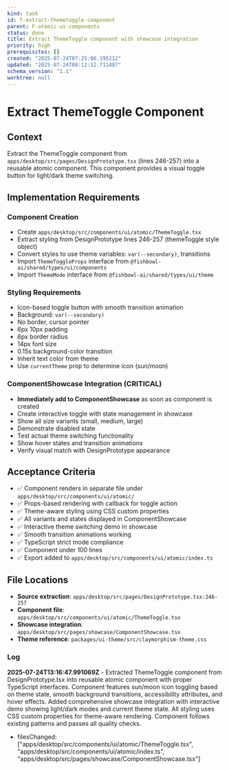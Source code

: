 ```yaml
---
kind: task
id: T-extract-themetoggle-component
parent: F-atomic-ui-components
status: done
title: Extract ThemeToggle component with showcase integration
priority: high
prerequisites: []
created: "2025-07-24T07:25:06.195212"
updated: "2025-07-24T08:12:12.711487"
schema_version: "1.1"
worktree: null
---
```


# Extract ThemeToggle Component

## Context

Extract the ThemeToggle component from `apps/desktop/src/pages/DesignPrototype.tsx` (lines 246-257) into a reusable atomic component. This component provides a visual toggle button for light/dark theme switching.

## Implementation Requirements

### Component Creation

- Create `apps/desktop/src/components/ui/atomic/ThemeToggle.tsx`
- Extract styling from DesignPrototype lines 246-257 (themeToggle style object)
- Convert styles to use theme variables: `var(--secondary)`, transitions
- Import `ThemeToggleProps` interface from `@fishbowl-ai/shared/types/ui/components`
- Import `ThemeMode` interface from `@fishbowl-ai/shared/types/ui/theme`

### Styling Requirements

- Icon-based toggle button with smooth transition animation
- Background: `var(--secondary)`
- No border, cursor pointer
- 6px 10px padding
- 6px border radius
- 14px font size
- 0.15s background-color transition
- Inherit text color from theme
- Use `currentTheme` prop to determine icon (sun/moon)

### ComponentShowcase Integration (CRITICAL)

- **Immediately add to ComponentShowcase** as soon as component is created
- Create interactive toggle with state management in showcase
- Show all size variants (small, medium, large)
- Demonstrate disabled state
- Test actual theme switching functionality
- Show hover states and transition animations
- Verify visual match with DesignPrototype appearance

## Acceptance Criteria

- ✅ Component renders in separate file under `apps/desktop/src/components/ui/atomic/`
- ✅ Props-based rendering with callback for toggle action
- ✅ Theme-aware styling using CSS custom properties
- ✅ All variants and states displayed in ComponentShowcase
- ✅ Interactive theme switching demo in showcase
- ✅ Smooth transition animations working
- ✅ TypeScript strict mode compliance
- ✅ Component under 100 lines
- ✅ Export added to `apps/desktop/src/components/ui/atomic/index.ts`

## File Locations

- **Source extraction**: `apps/desktop/src/pages/DesignPrototype.tsx:246-257`
- **Component file**: `apps/desktop/src/components/ui/atomic/ThemeToggle.tsx`
- **Showcase integration**: `apps/desktop/src/pages/showcase/ComponentShowcase.tsx`
- **Theme reference**: `packages/ui-theme/src/claymorphism-theme.css`

### Log

**2025-07-24T13:16:47.991069Z** - Extracted ThemeToggle component from DesignPrototype.tsx into reusable atomic component with proper TypeScript interfaces. Component features sun/moon icon toggling based on theme state, smooth background transitions, accessibility attributes, and hover effects. Added comprehensive showcase integration with interactive demo showing light/dark modes and current theme state. All styling uses CSS custom properties for theme-aware rendering. Component follows existing patterns and passes all quality checks.

- filesChanged: ["apps/desktop/src/components/ui/atomic/ThemeToggle.tsx", "apps/desktop/src/components/ui/atomic/index.ts", "apps/desktop/src/pages/showcase/ComponentShowcase.tsx"]
